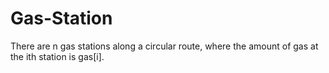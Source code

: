 # Gas-Station
There are n gas stations along a circular route, where the amount of gas at the ith station is gas[i].
